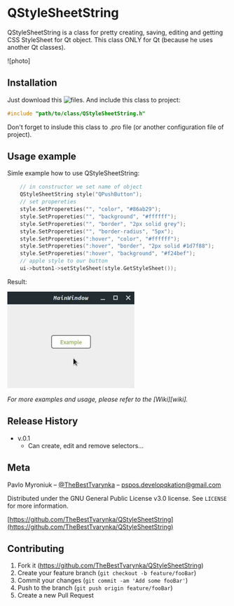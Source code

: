 # QStyleSheetString

QStyleSheetString is a class for pretty creating, saving, editing and getting CSS StyleSheet for Qt object. This class ONLY for Qt (because he uses another Qt classes). 

![photo]

## Installation

Just download this ![files](https://github.com/TheBestTvarynka/QStyleSheetString/tree/develop/QStyleSheetString).
And include this class to project:
```cpp
#include "path/to/class/QStyleSheetString.h"
```
Don't forget to inslude this class to .pro file (or another configuration file of project).

## Usage example

Simle example how to use QStyleSheetString:
```cpp
    // in constructor we set name of object
    QStyleSheetString style("QPushButton");
    // set propereties
    style.SetPropereties("", "color", "#86ab29");
    style.SetPropereties("", "background", "#ffffff");
    style.SetPropereties("", "border", "2px solid grey");
    style.SetPropereties("", "border-radius", "5px");
    style.SetPropereties(":hover", "color", "#ffffff");
    style.SetPropereties(":hover", "border", "2px solid #1d7f88");
    style.SetPropereties(":hover", "background", "#f24bef");
    // apple style to our button
    ui->button1->setStyleSheet(style.GetStyleSheet());
```
Result:

![](https://github.com/TheBestTvarynka/QStyleSheetString/blob/master/img/example.gif)

_For more examples and usage, please refer to the [Wiki][wiki]._


## Release History

* v.0.1
    * Can create, edit and remove selectors...

## Meta

Pavlo Myroniuk – [@TheBestTvarynka](https://t.me/TheBestTvarynka) – pspos.developqkation@gmail.com

Distributed under the GNU General Public License v3.0 license. See ``LICENSE`` for more information.

[https://github.com/TheBestTvarynka/QStyleSheetString](https://github.com/TheBestTvarynka/QStyleSheetString)

## Contributing

1. Fork it (<https://github.com/TheBestTvarynka/QStyleSheetString>)
2. Create your feature branch (`git checkout -b feature/fooBar`)
3. Commit your changes (`git commit -am 'Add some fooBar'`)
4. Push to the branch (`git push origin feature/fooBar`)
5. Create a new Pull Request
